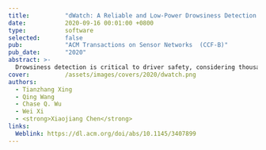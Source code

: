 ```yaml
---
title:          "dWatch: A Reliable and Low-Power Drowsiness Detection System for Drivers Based on Mobile Devices"
date:           2020-09-16 00:01:00 +0800
type:           software
selected:       false
pub:            "ACM Transactions on Sensor Networks  (CCF-B)"
pub_date:       "2020"
abstract: >-
  Drowsiness detection is critical to driver safety, considering thousands of deaths caused by drowsy driving annually. Professional equipment is capable of providing high detection accuracy, but the high cost limits their applications in practice. The use of mobile devices such as smart watches and smart phones holds the promise of providing a more convenient, practical, non-invasive method for drowsiness detection. In this article, we propose a real-time driver drowsiness detection system based on mobile devices, referred to as dWatch, which combines physiological measurements with motion states of a driver to achieve high detection accuracy and low power consumption. Specifically, based on heart rate measurements, we design different methods for calculating heart rate variability (HRV) and sensing yawn actions, respectively, which are combined with steering wheel motion features extracted from motion sensors for drowsiness detection. We also design a driving posture detection algorithm to control the operation of the heart rate sensor to reduce system power consumption. Extensive experimental results show that the proposed system achieves a detection accuracy up to 97.1% and reduces energy consumption by 33%. 
cover:          /assets/images/covers/2020/dwatch.png
authors:
  - Tianzhang Xing
  - Qing Wang
  - Chase Q. Wu
  - Wei Xi 
  - <strong>Xiaojiang Chen</strong>
links:
  Weblink: https://dl.acm.org/doi/abs/10.1145/3407899
---
```

